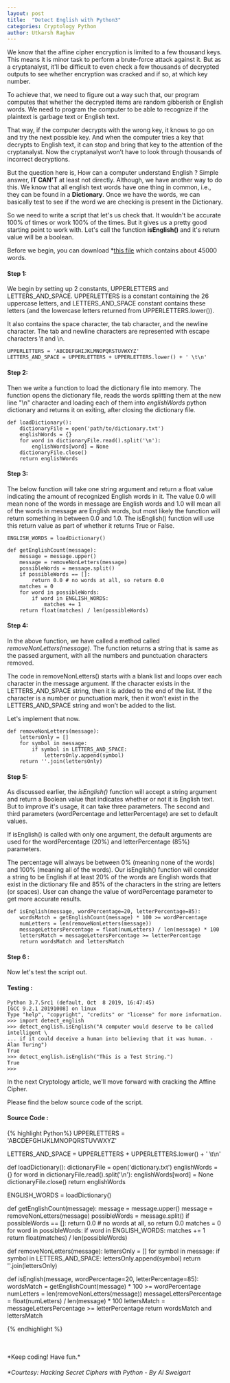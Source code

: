 ```yaml
---
layout: post
title:  "Detect English with Python3"
categories: Cryptology Python
author: Utkarsh Raghav
---
```

We know that the affine cipher encryption is limited to a few thousand keys. This means it is minor task to perform a brute-force
attack against it. But as a cryptanalyst, it'll be difficult to even check a few thousands of decrypted outputs to see whether encryption was cracked and if so, at which key number.

To achieve that, we need to figure out a way such that, our program computes that whether the decrypted items are random gibberish or English words. We need to program the computer to be able to recognize if the plaintext is garbage text or English text.

That way, if the computer decrypts with the wrong key, it knows to go on and try the next possible key. And when the computer tries a key that decrypts to English text, it can stop and bring that key to the attention of the cryptanalyst. Now the cryptanalyst won’t have to look through thousands of incorrect decryptions.

But the question here is, How can a computer understand English ?
Simple answer, **IT CAN'T** at least not directly. Although, we have another way to do this. We know that all english text words have one thing in common, i.e., they can be found in a **Dictionary**. Once we have the words, we can basically test to see if the word we are checking is present in the Dictionary.

So we need to write a script that let's us check that. It wouldn't be accurate 100% of times or work 100% of the times. But it gives us a pretty good starting point to work with. Let's call the function **isEnglish()** and it's return value will be a boolean.

Before we begin, you can download \*<a id="Dictionary" href="/assets/files/dictionary.txt">this file</a> which contains about 45000 words.

#### Step 1:
We begin by setting up 2 constants, UPPERLETTERS and LETTERS_AND_SPACE.
UPPERLETTERS is a constant containing the 26 uppercase letters, and LETTERS_AND_SPACE constant contains these letters
(and the lowercase letters returned from UPPERLETTERS.lower()).

It also contains the space character, the tab character, and the newline character. The tab and newline characters are represented
with escape characters \t and \n.
```
UPPERLETTERS = 'ABCDEFGHIJKLMNOPQRSTUVWXYZ'
LETTERS_AND_SPACE = UPPERLETTERS + UPPERLETTERS.lower() + ' \t\n'
```
#### Step 2:
Then we write a function to load the dictionary file into memory. The function opens the dictionary file, reads the words splitting them at the new line "\\n" character and loading each of them into *englishWords* python dictionary and returns it on exiting, after closing the dictionary file.

```
def loadDictionary():
    dictionaryFile = open('path/to/dictionary.txt')
    englishWords = {}
    for word in dictionaryFile.read().split('\n'):
        englishWords[word] = None
    dictionaryFile.close()
    return englishWords
```

#### Step 3:
The below function will take one string argument and return a float value indicating the amount of recognized English words in it. The value 0.0 will mean none of the words in message are English words and 1.0 will mean all of the words in message are English words, but most likely the function will return something in between 0.0 and 1.0. The isEnglish() function will use this return value as part of whether it returns True or False.
```
ENGLISH_WORDS = loadDictionary()

def getEnglishCount(message):
    message = message.upper()
    message = removeNonLetters(message)
    possibleWords = message.split()
    if possibleWords == []:
        return 0.0 # no words at all, so return 0.0
    matches = 0
    for word in possibleWords:
        if word in ENGLISH_WORDS:
            matches += 1
    return float(matches) / len(possibleWords)
```

#### Step 4:
In the above function, we have called a method called *removeNonLetters(message)*.
The function returns a string that is same as the passed argument, with all the numbers and punctuation characters removed.

The code in removeNonLetters() starts with a blank list and loops over each character in the message argument. If the character exists in the LETTERS_AND_SPACE string, then it is added to the end of the list. If the character is a number or punctuation mark, then it won’t exist in the LETTERS_AND_SPACE string and won’t be added to the list.

Let's implement that now.
```
def removeNonLetters(message):
    lettersOnly = []
    for symbol in message:
        if symbol in LETTERS_AND_SPACE:
            lettersOnly.append(symbol)
    return ''.join(lettersOnly)
```

#### Step 5:
As discussed earlier, the *isEnglish()* function will accept a string argument and return a Boolean value that indicates whether or not it is English text. But to improve it's usage, it can take three parameters. The second and third parameters (wordPercentage and letterPercentage) are set to default values.

If isEnglish() is called with only one argument, the default arguments are used for the wordPercentage (20%) and letterPercentage (85%) parameters.

The percentage will always be between 0% (meaning none of the words) and 100% (meaning all of the words). Our isEnglish() function will consider a string to be English if at least 20% of the words are English words that exist in the dictionary file and 85% of the characters in the string are letters (or spaces). User can change the value of wordPercentage parameter to get more accurate results.

```
def isEnglish(message, wordPercentage=20, letterPercentage=85):
    wordsMatch = getEnglishCount(message) * 100 >= wordPercentage
    numLetters = len(removeNonLetters(message))
    messageLettersPercentage = float(numLetters) / len(message) * 100
    lettersMatch = messageLettersPercentage >= letterPercentage
    return wordsMatch and lettersMatch
```

#### Step 6 :
Now let's test the script out.
#### Testing :
```
Python 3.7.5rc1 (default, Oct  8 2019, 16:47:45)
[GCC 9.2.1 20191008] on linux
Type "help", "copyright", "credits" or "license" for more information.
>>> import detect_english
>>> detect_english.isEnglish("A computer would deserve to be called intelligent \
... if it could deceive a human into believing that it was human. - Alan Turing")
True
>>> detect_english.isEnglish("This is a Test String.")
True
>>>
```
In the next Cryptology article, we'll move forward with cracking the Affine Cipher.

Please find the below source code of the script.
#### Source Code :

{% highlight Python%}
UPPERLETTERS = 'ABCDEFGHIJKLMNOPQRSTUVWXYZ'

LETTERS_AND_SPACE = UPPERLETTERS + UPPERLETTERS.lower() + ' \t\n'


def loadDictionary():
    dictionaryFile = open('dictionary.txt')
    englishWords = {}
    for word in dictionaryFile.read().split('\n'):
        englishWords[word] = None
    dictionaryFile.close()
    return englishWords


ENGLISH_WORDS = loadDictionary()


def getEnglishCount(message):
    message = message.upper()
    message = removeNonLetters(message)
    possibleWords = message.split()
    if possibleWords == []:
        return 0.0 # no words at all, so return 0.0
    matches = 0
    for word in possibleWords:
        if word in ENGLISH_WORDS:
            matches += 1
    return float(matches) / len(possibleWords)


def removeNonLetters(message):
    lettersOnly = []
    for symbol in message:
        if symbol in LETTERS_AND_SPACE:
            lettersOnly.append(symbol)
    return ''.join(lettersOnly)


def isEnglish(message, wordPercentage=20, letterPercentage=85):
    wordsMatch = getEnglishCount(message) * 100 >= wordPercentage
    numLetters = len(removeNonLetters(message))
    messageLettersPercentage = float(numLetters) / len(message) * 100
    lettersMatch = messageLettersPercentage >= letterPercentage
    return wordsMatch and lettersMatch

{% endhighlight %}


<br/>
<br/>
*Keep coding! Have fun.*

###### \*Courtesy: Hacking Secret Ciphers with Python - By Al Sweigart
